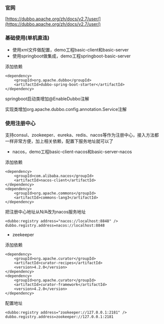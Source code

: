 ### 官网

[https://dubbo.apache.org/zh/docs/v2.7/user/](https://dubbo.apache.org/zh/docs/v2.7/user/)

### 基础使用(单机直连)
- 使用xml文件做配置，demo工程basic-client和basic-server
- 使用springboot做集成，demo工程springboot-basic-server

添加依赖
```
<dependency>
    <groupId>org.apache.dubbo</groupId>
    <artifactId>dubbo-spring-boot-starter</artifactId>
</dependency>
```

springboot启动类增加@EnableDubbo注解

实现类增加org.apache.dubbo.config.annotation.Service注解

### 使用注册中心
支持consul、zookeeper、eureka、redis、nacos等作为注册中心，接入方法都一样非常方便，加上相关依赖，配置下服务地址就可以了

- nacos，demo工程basic-client-nacos和basic-server-nacos

添加依赖
```
<dependency>
    <groupId>com.alibaba.nacos</groupId>
    <artifactId>nacos-client</artifactId>
</dependency>
<dependency>
    <groupId>org.apache.commons</groupId>
    <artifactId>commons-lang3</artifactId>
</dependency>
```

把注册中心地址从N/A改为nacos服务地址
```
<dubbo:registry address="nacos://localhost:8848" />
dubbo.registry.address=nacos://localhost:8848
```

- zeekeeper

添加依赖
```
<dependency>
    <groupId>org.apache.curator</groupId>
    <artifactId>curator-recipes</artifactId>
    <version>4.2.0</version>
</dependency>
<dependency>
    <groupId>org.apache.curator</groupId>
    <artifactId>curator-framework</artifactId>
    <version>4.2.0</version>
</dependency>
```

配置地址
```
<dubbo:registry address="zookeeper://127.0.0.1:2181" />
dubbo.registry.address=zookeeper://127.0.0.1:2181
```